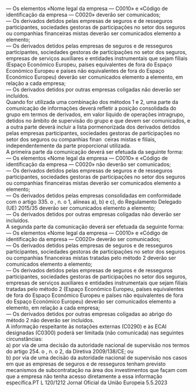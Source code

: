  
— Os elementos «Nome legal da empresa — C0010» e «Código de identificação da empresa — C0020» deverão ser 
comunicados;  
— Os derivados detidos pelas empresas de seguros e de resseguros participantes, sociedades gestoras de participações 
no setor dos seguros ou companhias financeiras mistas deverão ser comunicados elemento a elemento;  
— Os derivados detidos pelas empresas de seguros e de resseguros participantes, sociedades gestoras de participações 
no setor dos seguros, empresas de serviços auxiliares e entidades instrumentais que sejam filiais (Espaço Económico 
Europeu, países equivalentes de fora do Espaço Económico Europeu e países não equivalentes de fora do Espaço 
Económico Europeu) deverão ser comunicados elemento a elemento, em relação a cada empresa;  
— Os derivados detidos por outras empresas coligadas não deverão ser incluídos.  
Quando for utilizada uma combinação dos métodos 1 e 2, uma parte da comunicação de informações deverá refletir a 
posição consolidada do grupo em termos de derivados, em valor líquido de operações intragrupo, detidos no âmbito de 
supervisão do grupo e que devem ser comunicados, e a outra parte deverá incluir a lista pormenorizada dos derivados 
detidos pelas empresas participantes, sociedades gestoras de participações no setor dos seguros ou companhias finan ­
ceiras mistas e filiais, independentemente da parte proporcional utilizada.  
A primeira parte da comunicação deverá ser efetuada da seguinte forma:  
— Os elementos «Nome legal da empresa — C0010» e «Código de identificação da empresa — C0020» não deverão ser 
comunicados;  
— Os derivados detidos pelas empresas de seguros e de resseguros participantes, sociedades gestoras de participações 
no setor dos seguros ou companhias financeiras mistas deverão ser comunicados elemento a elemento;  
— Os derivados detidos pelas empresas consolidadas em conformidade com o artigo 335.  o , n.  o 1, alíneas a), b) e c), do 
Regulamento Delegado (UE) 2015/35 deverão ser comunicados elemento a elemento;  
— Os derivados detidos por outras empresas coligadas não deverão ser incluídos.  
A segunda parte da comunicação deverá ser efetuada da seguinte forma:  
— Os elementos «Nome legal da empresa — C0010» e «Código de identificação da empresa — C0020» deverão ser 
comunicados;  
— Os derivados detidos pelas empresas de seguros e de resseguros participantes, sociedades gestoras de participações 
no setor dos seguros ou companhias financeiras mistas tratadas pelo método 2 deverão ser comunicados elemento a 
elemento;  
— Os derivados detidos pelas empresas de seguros e de resseguros participantes, sociedades gestoras de participações 
no setor dos seguros, empresas de serviços auxiliares e entidades instrumentais que sejam filiais tratadas pelo método 
2 (Espaço Económico Europeu, países equivalentes de fora do Espaço Económico Europeu e países não equivalentes 
de fora do Espaço Económico Europeu) deverão ser comunicados elemento a elemento, em relação a cada empresa;  
— Os derivados detidos por outras empresas coligadas ao abrigo do método 2 não deverão ser incluídos.  
A informação respeitante às notações externas (C0290) e às ECAI designadas (C0300) poderá ser limitada (não 
comunicada) nas seguintes circunstâncias:  
a) por via de uma decisão da autoridade nacional de supervisão nos termos do artigo 254.  o , n.  o 2, da Diretiva 
2009/138/CE; ou  
b) por via de uma decisão da autoridade nacional de supervisão nos casos em que as empresas de seguros e de 
resseguros tenham previsto mecanismos de subcontratação na área dos investimentos que façam com que a empresa 
não tenha acesso diretamente a essa informação específica.PT  L 120/1212 Jornal Oficial da União Europeia 5.5.2023